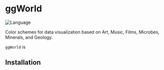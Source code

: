 # ggWorld
![Language](https://img.shields.io/badge/language-R-brightgreen)

Color schemes for data visualization based on Art, Music, Films, Microbes, Minerals, and Geology.

`ggWorld` is 
## Installation

